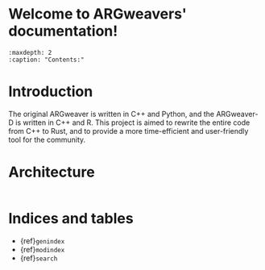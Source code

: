# Welcome to ARGweavers' documentation!

```{toctree}
:maxdepth: 2
:caption: "Contents:"
```

# Introduction

The original ARGweaver is written in C++ and Python, and the ARGweaver-D is written in C++ and R. This project is aimed to rewrite the entire code from C++ to Rust, and to provide a more time-efficient and user-friendly tool for the community.

# Architecture

```{graphviz} architecture.dot
```

# Indices and tables

* {ref}`genindex`
* {ref}`modindex`
* {ref}`search`
